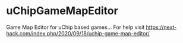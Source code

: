 # uChipGameMapEditor
Game Map Editor for uChip based games...
For help visit https://next-hack.com/index.php/2020/09/18/uchip-game-map-editor/
